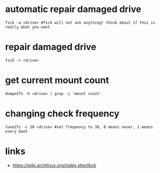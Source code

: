 # automatic repair damaged drive

    fsck -a <drive> #fsck will not ask anything! think about if this is really what you want

# repair damaged drive

    fsck -r <drive>

# get current mount count

    dumpe2fs -h <drive> | grep -i 'mount count'

# changing check frequency

    tune2fs -c 20 <drive> #set frequency to 30, 0 means never, 1 means every boot

# links

* https://wiki.archlinux.org/index.php/fsck
